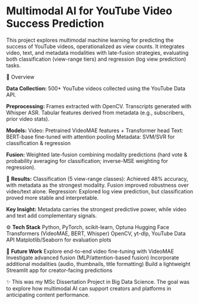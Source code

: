 <h1>Multimodal AI for YouTube Video Success Prediction</h1>

This project explores multimodal machine learning for predicting the success of YouTube videos, operationalized as view counts. It integrates video, text, and metadata modalities with late-fusion strategies, evaluating both classification (view-range tiers) and regression (log view prediction) tasks.

📌 Overview

**Data Collection:** 500+ YouTube videos collected using the YouTube Data API.

**Preprocessing:**
Frames extracted with OpenCV.
Transcripts generated with Whisper ASR.
Tabular features derived from metadata (e.g., subscribers, prior video stats).

**Models:**
Video: Pretrained VideoMAE features + Transformer head
Text: BERT-base fine-tuned with attention pooling
Metadata: SVM/SVR for classification & regression

**Fusion:** Weighted late-fusion combining modality predictions (hard vote & probability averaging for classification; inverse-MSE weighting for regression).

🎯 **Results:**
Classification (5 view-range classes): Achieved 48% accuracy, with metadata as the strongest modality. Fusion improved robustness over video/text alone.
Regression: Explored log view prediction, but classification proved more stable and interpretable.

**Key Insight:** Metadata carries the strongest predictive power, while video and text add complementary signals.

⚙️ **Tech Stack**
Python, PyTorch, scikit-learn, Optuna
Hugging Face Transformers (VideoMAE, BERT, Whisper)
OpenCV, yt-dlp, YouTube Data API
Matplotlib/Seaborn for evaluation plots

🚀 **Future Work**
Explore end-to-end video fine-tuning with VideoMAE
Investigate advanced fusion (MLP/attention-based fusion)
Incorporate additional modalities (audio, thumbnails, title formatting)
Build a lightweight Streamlit app for creator-facing predictions

✨ This was my MSc Dissertation Project in Big Data Science. The goal was to explore how multimodal AI can support creators and platforms in anticipating content performance.
